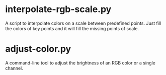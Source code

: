 # interpolate-rgb-scale.py
A script to interpolate colors on a scale between predefined points.
Just fill the colors of key points and it will fill the missing points of scale.

# adjust-color.py
A command-line tool to adjust the brightness of an RGB color or a single channel.
